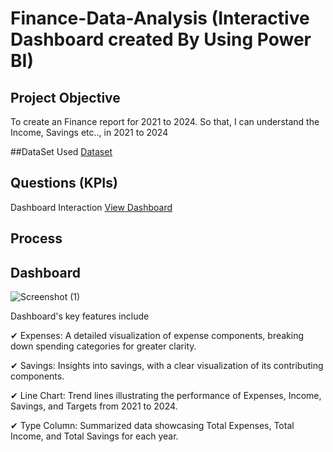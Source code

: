 # Finance-Data-Analysis (Interactive Dashboard created By Using Power BI)
## Project Objective
To create an Finance report  for 2021 to 2024. So that, I can understand the Income, Savings etc.., in 2021 to 2024

##DataSet Used
 <a href="https://github.com/Karthikeswaran1905/Data-Analysis-Finance-Dashboard/blob/main/Finance%20Dataset.xlsx">Dataset</a>
## Questions (KPIs)

 
 Dashboard Interaction <a href="https://github.com/Karthikeswaran1905/Data-Analysis-Finance-Dashboard/blob/main/Finance%20Analysis.pbix">View Dashboard</a>

## Process 

## Dashboard

![Screenshot (1)](https://github.com/user-attachments/assets/655fa135-26ae-4905-945a-0d85f886550e)

Dashboard's key features include

✔ Expenses: A detailed visualization of expense components, breaking down spending categories for greater clarity.

✔ Savings: Insights into savings, with a clear visualization of its contributing components.

✔ Line Chart: Trend lines illustrating the performance of Expenses, Income, Savings, and Targets from 2021 to 2024.

✔ Type Column: Summarized data showcasing Total Expenses, Total Income, and Total Savings for each year.
